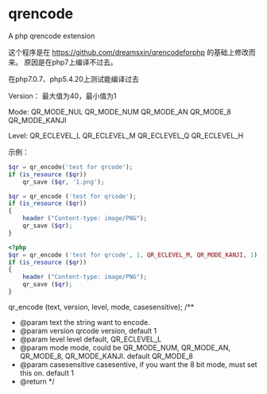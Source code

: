 qrencode
==============

A php qrencode extension


这个程序是在 https://github.com/dreamsxin/qrencodeforphp 的基础上修改而来。
原因是在php7上编译不过去。

在php7.0.7、php5.4.20上测试能编译过去

Version：
最大值为40，最小值为1

Mode:
QR_MODE_NUL
QR_MODE_NUM
QR_MODE_AN
QR_MODE_8
QR_MODE_KANJI

Level:
QR_ECLEVEL_L
QR_ECLEVEL_M
QR_ECLEVEL_Q
QR_ECLEVEL_H

示例：

```php
$qr = qr_encode('test for qrcode');
if (is_resource ($qr))
    qr_save ($qr, '1.png');
```

```php
$qr = qr_encode ('test for qrcode');
if (is_resource ($qr))
{
    header ("Content-type: image/PNG");
    qr_save ($qr);
}
```

```php
<?php
$qr = qr_encode ('test for qrcode', 1, QR_ECLEVEL_M, QR_MODE_KANJI, 1);
if (is_resource ($qr))
{
    header ("Content-type: image/PNG");
    qr_save ($qr);
}
```

qr_encode (text, version, level, mode, casesensitive);
/**
* @param text the string want to encode.
* @param version qrcode version, default 1
* @param level level default, QR_ECLEVEL_L
* @param mode mode, could be QR_MODE_NUM, QR_MODE_AN, QR_MODE_8, QR_MODE_KANJI. default QR_MODE_8
* @param casesensitive casesentive, if you want the 8 bit mode, must set this on. default 1
* @return 
*/
